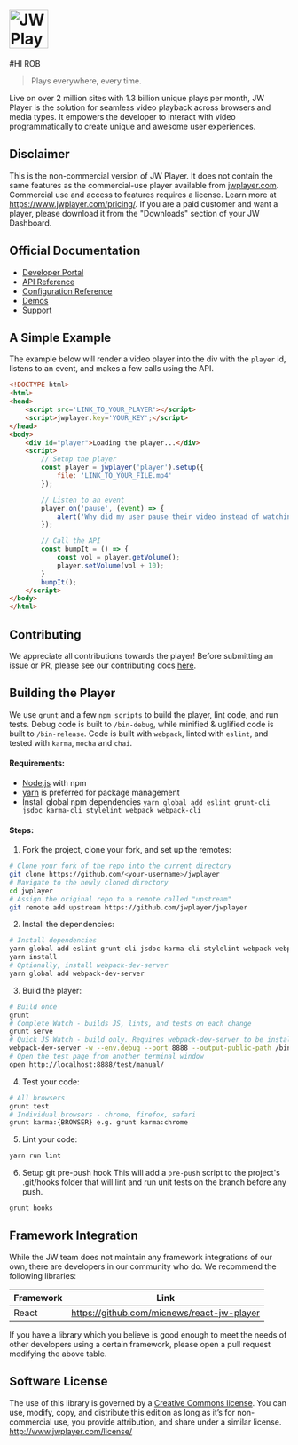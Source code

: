 # <img height="70px" src="http://www.jwplayer.com/wp-content/uploads/JWP-GitHub-Banner-1.png" alt="JW Player Logo" title="JW Player Logo"/>

#HI ROB

> Plays everywhere, every time.

Live on over 2 million sites with 1.3 billion unique plays per month, JW Player is the solution for seamless video playback across browsers and media types. It empowers the developer to interact with video programmatically to create unique and awesome user experiences.
  
## Disclaimer
This is the non-commercial version of JW Player. It does not contain the same features as the commercial-use player available from [jwplayer.com](https://www.jwplayer.com/). Commercial use and access to features requires a license. Learn more at https://www.jwplayer.com/pricing/. If you are a paid customer and want a player, please download it from the "Downloads" section of your JW Dashboard.
  
## Official Documentation
- [Developer Portal](https://developer.jwplayer.com/)
- [API Reference](https://developer.jwplayer.com/jw-player/docs/developer-guide/api/javascript_api_reference/) 
- [Configuration Reference](https://developer.jwplayer.com/jw-player/docs/developer-guide/customization/configuration-reference/)
- [Demos](https://developer.jwplayer.com/jw-player/demos/)
- [Support](http://support.jwplayer.com/)

## A Simple Example

The example below will render a video player into the div with the `player` id, listens to an event, and makes a few calls using the API.

````html
<!DOCTYPE html>
<html>
<head>
    <script src='LINK_TO_YOUR_PLAYER'></script>
    <script>jwplayer.key='YOUR_KEY';</script>
</head>
<body>
    <div id="player">Loading the player...</div>
    <script>
        // Setup the player
        const player = jwplayer('player').setup({
            file: 'LINK_TO_YOUR_FILE.mp4'
        });

        // Listen to an event
        player.on('pause', (event) => {
            alert('Why did my user pause their video instead of watching it?');
        });

        // Call the API
        const bumpIt = () => {
            const vol = player.getVolume();
            player.setVolume(vol + 10);
        }
        bumpIt();
    </script>
</body>
</html>
````

## Contributing

We appreciate all contributions towards the player! Before submitting an issue or PR, please see our contributing docs [here](CONTRIBUTING.md).

## Building the Player

We use `grunt` and a few `npm scripts` to build the player, lint code, and run tests. Debug code is built to `/bin-debug`, while minified & uglified code is built to `/bin-release`. Code is built with `webpack`, linted with `eslint`, and tested with `karma`, `mocha` and `chai`.

#### Requirements:

- [Node.js](http://nodejs.org/download/) with npm
- [yarn](https://yarnpkg.com/en/docs/install) is preferred for package management
- Install global npm dependencies
`yarn global add eslint grunt-cli jsdoc karma-cli stylelint webpack webpack-cli`

#### Steps:

1. Fork the project, clone your fork, and set up the remotes:
````bash
# Clone your fork of the repo into the current directory
git clone https://github.com/<your-username>/jwplayer
# Navigate to the newly cloned directory
cd jwplayer
# Assign the original repo to a remote called "upstream"
git remote add upstream https://github.com/jwplayer/jwplayer
````

2. Install the dependencies:
````bash
# Install dependencies
yarn global add eslint grunt-cli jsdoc karma-cli stylelint webpack webpack-cli
yarn install
# Optionally, install webpack-dev-server
yarn global add webpack-dev-server
````
 
3. Build the player:
````bash
# Build once
grunt
# Complete Watch - builds JS, lints, and tests on each change
grunt serve
# Quick JS Watch - build only. Requires webpack-dev-server to be installed globally
webpack-dev-server -w --env.debug --port 8888 --output-public-path /bin-debug/
# Open the test page from another terminal window
open http://localhost:8888/test/manual/
````
 
4. Test your code:
````bash
# All browsers
grunt test
# Individual browsers - chrome, firefox, safari
grunt karma:{BROWSER} e.g. grunt karma:chrome
````
 
5. Lint your code:
````bash
yarn run lint
````

6. Setup git pre-push hook
This will add a `pre-push` script to the project's .git/hooks folder that will lint and run unit tests on the branch before any push.
````bash
grunt hooks
```` 

## Framework Integration

While the JW team does not maintain any framework integrations of our own, there are developers in our community who do. We recommend the following libraries:

| Framework | Link |
| --------- | ---- |
| React |  https://github.com/micnews/react-jw-player |

If you have a library which you believe is good enough to meet the needs of other developers using a certain framework, please open a pull request modifying the above table.

## Software License

The use of this library is governed by a [Creative Commons license](http://creativecommons.org/licenses/by-nc-sa/3.0/). You can use, modify, copy, and distribute this edition as long as it’s for non-commercial use, you provide attribution, and share under a similar license.
http://www.jwplayer.com/license/
